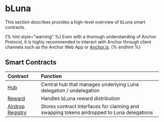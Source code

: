 # bLuna

This section describes provides a high-level overview of bLuna smart contracts.

{% hint style="warning" %}
Even with a thorough understanding of Anchor Protocol, it is highly recommended to interact with Anchor through client channels such as the Anchor Web App or [Anchor.js](../../developers-terra/anchor.js.md).
{% endhint %}

## Smart Contracts

| Contract | Function |
| :--- | :--- |
| [Hub](hub-1.md) | Central hub that manages underlying Luna delegation / undelegation |
| [Reward](reward.md) | Handles bLuna reward distribution |
| [Airdrop Registry](airdrop-registry.md) | Stores contract interfaces for claiming and swapping tokens airdropped to Luna delegations |



